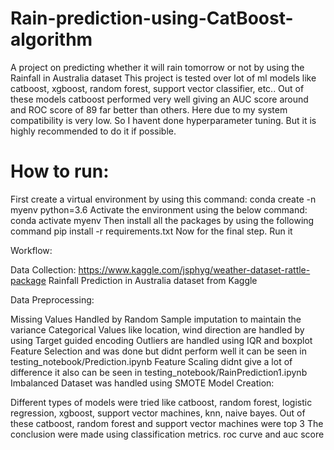 # Rain-prediction-using-CatBoost-algorithm

A project on predicting whether it will rain tomorrow or not by using the Rainfall in Australia dataset This project is tested over lot of ml models like catboost, xgboost, random forest, support vector classifier, etc.. Out of these models catboost performed very well giving an AUC score around and ROC score of 89 far better than others. Here due to my system compatibility is very low. So I havent done hyperparameter tuning. But it is highly recommended to do it if possible.

# How to run:
First create a virtual environment by using this command:
conda create -n myenv python=3.6
Activate the environment using the below command:
conda activate myenv
Then install all the packages by using the following command
pip install -r requirements.txt
Now for the final step. Run it


Workflow:

Data Collection:
https://www.kaggle.com/jsphyg/weather-dataset-rattle-package
Rainfall Prediction in Australia dataset from Kaggle

Data Preprocessing:

Missing Values Handled by Random Sample imputation to maintain the variance
Categorical Values like location, wind direction are handled by using Target guided encoding
Outliers are handled using IQR and boxplot
Feature Selection and was done but didnt perform well it can be seen in testing_notebook/Prediction.ipynb
Feature Scaling didnt give a lot of difference it also can be seen in testing_notebook/RainPrediction1.ipynb
Imbalanced Dataset was handled using SMOTE
Model Creation:

Different types of models were tried like catboost, random forest, logistic regression, xgboost, support vector machines, knn, naive bayes.
Out of these catboost, random forest and support vector machines were top 3
The conclusion were made using classification metrics. roc curve and auc score
